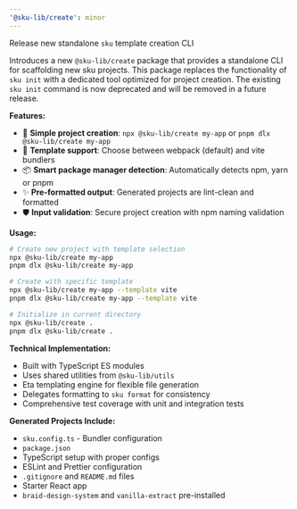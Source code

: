 ```yaml
---
'@sku-lib/create': minor
---
```


Release new standalone `sku` template creation CLI

Introduces a new `@sku-lib/create` package that provides a standalone CLI for scaffolding new sku projects. This package replaces the functionality of `sku init` with a dedicated tool optimized for project creation. The existing `sku init` command is now deprecated and will be removed in a future release.

**Features:**
- 🚀 **Simple project creation**: `npx @sku-lib/create my-app` or `pnpm dlx @sku-lib/create my-app`
- 🔧 **Template support**: Choose between webpack (default) and vite bundlers
- 📦 **Smart package manager detection**: Automatically detects npm, yarn or pnpm
- ✨ **Pre-formatted output**: Generated projects are lint-clean and formatted
- 🛡️ **Input validation**: Secure project creation with npm naming validation

**Usage:**
```bash
# Create new project with template selection
npx @sku-lib/create my-app
pnpm dlx @sku-lib/create my-app

# Create with specific template
npx @sku-lib/create my-app --template vite
pnpm dlx @sku-lib/create my-app --template vite

# Initialize in current directory
npx @sku-lib/create .
pnpm dlx @sku-lib/create .
```

**Technical Implementation:**
- Built with TypeScript ES modules
- Uses shared utilities from `@sku-lib/utils`
- Eta templating engine for flexible file generation
- Delegates formatting to `sku format` for consistency
- Comprehensive test coverage with unit and integration tests

**Generated Projects Include:**
- `sku.config.ts` - Bundler configuration
- `package.json`
- TypeScript setup with proper configs
- ESLint and Prettier configuration
- `.gitignore` and `README.md` files
- Starter React app
- `braid-design-system` and `vanilla-extract` pre-installed
